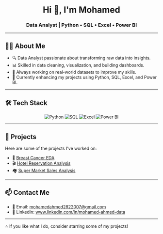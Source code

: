<h1 align="center">Hi 👋, I'm Mohamed</h1>
<h3 align="center">Data Analyst | Python • SQL • Excel • Power BI</h3>

---

## 👨‍💻 About Me

- 🔍 Data Analyst passionate about transforming raw data into insights.
- 📊 Skilled in data cleaning, visualization, and building dashboards.
- 💼 Always working on real-world datasets to improve my skills.
- 🌱 Currently enhancing my projects using Python, SQL, Excel, and Power BI.

---

## 🛠️ Tech Stack

<p align="center">
  <img src="https://img.shields.io/badge/Python-3776AB?style=for-the-badge&logo=python&logoColor=white" alt="Python"/>
  <img src="https://img.shields.io/badge/SQL-4479A1?style=for-the-badge&logo=mysql&logoColor=white" alt="SQL"/>
  <img src="https://img.shields.io/badge/Excel-217346?style=for-the-badge&logo=microsoft-excel&logoColor=white" alt="Excel"/>
  <img src="https://img.shields.io/badge/Power BI-F2C811?style=for-the-badge&logo=powerbi&logoColor=black" alt="Power BI"/>
</p>

---

## 📁 Projects

Here are some of the projects I've worked on:

- 🧬 [Breast Cancer EDA](https://github.com/Mohamed-ahmed282/breast-cancer-analysis)
- 🎬 [Hotel Reservation Analysis](https://github.com/Mohamed-ahmed282/Hotel-Reservation-Analysis)
- 🏘️ [Super Market Sales Analysis](https://github.com/Mohamed-ahmed282/Super-Market-Sales-Analysis)

---

## 📫 Contact Me

- 📧 Email: mohamedahmed2822007@gmail.com  
- 💼 LinkedIn: www.linkedin.com/in/mohamed-ahmed-data

---

⭐ If you like what I do, consider starring some of my projects!

